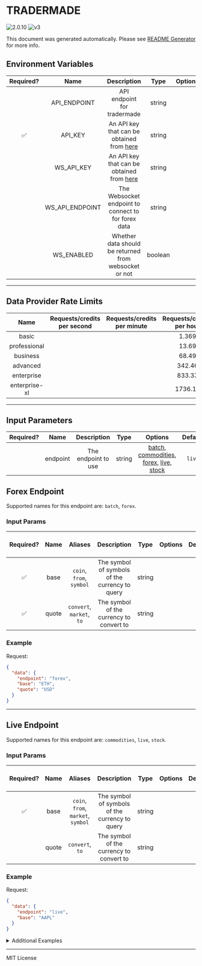 # TRADERMADE

![2.0.10](https://img.shields.io/github/package-json/v/smartcontractkit/external-adapters-js?filename=packages/sources/tradermade/package.json) ![v3](https://img.shields.io/badge/framework%20version-v3-blueviolet)

This document was generated automatically. Please see [README Generator](../../scripts#readme-generator) for more info.

## Environment Variables

| Required? |      Name       |                                           Description                                           |  Type   | Options |                     Default                     |
| :-------: | :-------------: | :---------------------------------------------------------------------------------------------: | :-----: | :-----: | :---------------------------------------------: |
|           |  API_ENDPOINT   |                                   API endpoint for tradermade                                   | string  |         | `https://marketdata.tradermade.com/api/v1/live` |
|    ✅     |     API_KEY     | An API key that can be obtained from [here](https://marketdata.tradermade.com/docs/restful-api) | string  |         |                                                 |
|           |   WS_API_KEY    | An API key that can be obtained from [here](https://marketdata.tradermade.com/docs/restful-api) | string  |         |                                                 |
|           | WS_API_ENDPOINT |                       The Websocket endpoint to connect to for forex data                       | string  |         |    `wss://marketdata.tradermade.com/feedadv`    |
|           |   WS_ENABLED    |                      Whether data should be returned from websocket or not                      | boolean |         |                     `false`                     |

---

## Data Provider Rate Limits

|     Name      | Requests/credits per second | Requests/credits per minute | Requests/credits per hour | Note |
| :-----------: | :-------------------------: | :-------------------------: | :-----------------------: | :--: |
|     basic     |                             |                             |           1.369           |      |
| professional  |                             |                             |           13.69           |      |
|   business    |                             |                             |           68.49           |      |
|   advanced    |                             |                             |          342.46           |      |
|  enterprise   |                             |                             |          833.33           |      |
| enterprise-xl |                             |                             |          1736.11          |      |

---

## Input Parameters

| Required? |   Name   |     Description     |  Type  |                                                              Options                                                               | Default |
| :-------: | :------: | :-----------------: | :----: | :--------------------------------------------------------------------------------------------------------------------------------: | :-----: |
|           | endpoint | The endpoint to use | string | [batch](#forex-endpoint), [commodities](#live-endpoint), [forex](#forex-endpoint), [live](#live-endpoint), [stock](#live-endpoint) | `live`  |

## Forex Endpoint

Supported names for this endpoint are: `batch`, `forex`.

### Input Params

| Required? | Name  |          Aliases          |                  Description                   |  Type  | Options | Default | Depends On | Not Valid With |
| :-------: | :---: | :-----------------------: | :--------------------------------------------: | :----: | :-----: | :-----: | :--------: | :------------: |
|    ✅     | base  | `coin`, `from`, `symbol`  | The symbol of symbols of the currency to query | string |         |         |            |                |
|    ✅     | quote | `convert`, `market`, `to` |    The symbol of the currency to convert to    | string |         |         |            |                |

### Example

Request:

```json
{
  "data": {
    "endpoint": "forex",
    "base": "ETH",
    "quote": "USD"
  }
}
```

---

## Live Endpoint

Supported names for this endpoint are: `commodities`, `live`, `stock`.

### Input Params

| Required? | Name  |              Aliases               |                  Description                   |  Type  | Options | Default | Depends On | Not Valid With |
| :-------: | :---: | :--------------------------------: | :--------------------------------------------: | :----: | :-----: | :-----: | :--------: | :------------: |
|    ✅     | base  | `coin`, `from`, `market`, `symbol` | The symbol of symbols of the currency to query | string |         |         |            |                |
|           | quote |          `convert`, `to`           |    The symbol of the currency to convert to    | string |         |         |            |                |

### Example

Request:

```json
{
  "data": {
    "endpoint": "live",
    "base": "AAPL"
  }
}
```

<details>
<summary>Additional Examples</summary>

Request:

```json
{
  "data": {
    "endpoint": "live",
    "base": "WTI",
    "quote": "USD"
  }
}
```

</details>

---

MIT License
